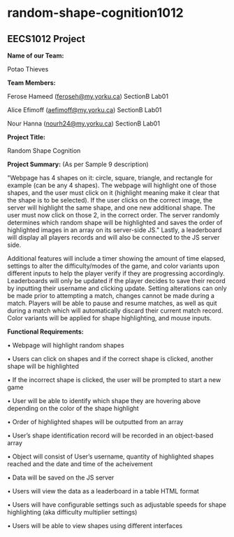 # random-shape-cognition1012
##  EECS1012 Project

**Name of our Team:**

  Potao Thieves 
  

**Team Members:**

  Ferose Hameed (feroseh@my.yorku.ca) SectionB Lab01
	
  Alice Efimoff (aefimoff@my.yorku.ca) SectionB Lab01
	
  Nour Hanna (nourh24@my.yorku.ca) SectionB Lab01

**Project Title:**

  Random Shape Cognition


**Project Summary:** (As per Sample 9 description)

  "Webpage has 4 shapes on it: circle, square, triangle, and rectangle for example (can be any 4
  shapes). The webpage will highlight one of those shapes, and the user must click on it (highlight
  meaning make it clear that the shape is to be selected). If the user clicks on the correct image,
  the server will highlight the same shape, and one new additional shape. The user must now click
  on those 2, in the correct order. The server randomly determines which random shape will be
  highlighted and saves the order of highlighted images in an array on its server-side JS."
  Lastly, a leaderboard will display all players records and will also be connected to the JS server side. 
  
  Additional features will include a timer showing the amount of time elapsed, settings to alter the difficulty/modes of the game, 
  and color variants upon different inputs to help the player verify if they are progressing accordingly. Leaderboards will 
  only be updated if the player decides to save their record by inputting their username and clicking update. Setting alterations 
  can only be made prior to attempting a match, changes cannot be made during a match. Players will be able to pause and 
  resume matches, as well as quit during a match which will automatically discard their current match record. Color variants
  will be applied for shape highlighting, and mouse inputs.


**Functional Requirements:**

  •	Webpage will highlight random shapes
  
  •	Users can click on shapes and if the correct shape is clicked, another shape will be highlighted
  
  •	If the incorrect shape is clicked, the user will be prompted to start a new game
  
  •	User will be able to identify which shape they are hovering above depending on the color of the shape highlight
  
  •	Order of highlighted shapes will be outputted from an array
  
  •	User’s shape identification record will be recorded in an object-based array
  
  •	Object will consist of User’s username, quantity of highlighted shapes reached and the date and time of the acheivement 
  
  •	Data will be saved on the JS server
  
  •	Users will view the data as a leaderboard in a table HTML format
  
  •	Users will have configurable settings such as adjustable speeds for shape highlighting (aka difficulty multiplier settings)
  
  •	Users will be able to view shapes using different interfaces
  

